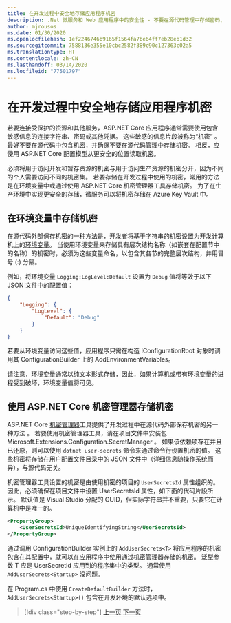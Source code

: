 ```yaml
---
title: 在开发过程中安全地存储应用程序机密
description: .Net 微服务和 Web 应用程序中的安全性 - 不要在源代码管理中存储密码、连接字符串或 API 密钥等应用程序机密，了解在 ASP.NET Core 中可以使用的选项，特别是必须了解如何处理“用户机密”。
author: mjrousos
ms.date: 01/30/2020
ms.openlocfilehash: 1ef2246746b9165f1564fa7be64ff7eb28eb1d32
ms.sourcegitcommit: 7588136e355e10cbc2582f389c90c127363c02a5
ms.translationtype: HT
ms.contentlocale: zh-CN
ms.lasthandoff: 03/14/2020
ms.locfileid: "77501797"
---
```

# <a name="store-application-secrets-safely-during-development"></a>在开发过程中安全地存储应用程序机密

若要连接受保护的资源和其他服务，ASP.NET Core 应用程序通常需要使用包含敏感信息的连接字符串、密码或其他凭据。 这些敏感的信息片段被称为“机密”  。 最好不要在源代码中包含机密，并确保不要在源代码管理中存储机密。 相反，应使用 ASP.NET Core 配置模型从更安全的位置读取机密。

必须将用于访问开发和暂存资源的机密与用于访问生产资源的机密分开，因为不同的个人需要访问不同的机密集。 若要存储在开发过程中使用的机密，常用的方法是在环境变量中或通过使用 ASP.NET Core 机密管理器工具存储机密。 为了在生产环境中实现更安全的存储，微服务可以将机密存储在 Azure Key Vault 中。

## <a name="store-secrets-in-environment-variables"></a>在环境变量中存储机密

在源代码外部保存机密的一种方法是，开发者将基于字符串的机密设置为开发计算机上的[环境变量](/aspnet/core/security/app-secrets#environment-variables)。 当使用环境变量来存储具有层次结构名称（如嵌套在配置节中的名称）的机密时，必须为这些变量命名，以包含其各节的完整层次结构，并用冒号 (:) 分隔。

例如，将环境变量 `Logging:LogLevel:Default` 设置为 `Debug` 值将等效于以下 JSON 文件中的配置值：

```json
{
    "Logging": {
        "LogLevel": {
            "Default": "Debug"
        }
    }
}
```

若要从环境变量访问这些值，应用程序只需在构造 IConfigurationRoot 对象时调用其 ConfigurationBuilder 上的 AddEnvironmentVariables。

请注意，环境变量通常以纯文本形式存储，因此，如果计算机或带有环境变量的进程受到破坏，环境变量值将可见。

## <a name="store-secrets-with-the-aspnet-core-secret-manager"></a>使用 ASP.NET Core 机密管理器存储机密

ASP.NET Core [机密管理器](/aspnet/core/security/app-secrets#secret-manager)工具提供了开发过程中在源代码外部保存机密的另一种方法  。 若要使用机密管理器工具，请在项目文件中安装包 Microsoft.Extensions.Configuration.SecretManager  。 如果该依赖项存在并且已还原，则可以使用 `dotnet user-secrets` 命令来通过命令行设置机密的值。 这些机密将存储在用户配置文件目录中的 JSON 文件中（详细信息随操作系统而异），与源代码无关。

机密管理器工具设置的机密是由使用机密的项目的 `UserSecretsId` 属性组织的。 因此，必须确保在项目文件中设置 UserSecretsId 属性，如下面的代码片段所示。 默认值是 Visual Studio 分配的 GUID，但实际字符串并不重要，只要它在计算机中是唯一的。

```xml
<PropertyGroup>
    <UserSecretsId>UniqueIdentifyingString</UserSecretsId>
</PropertyGroup>
```

通过调用 ConfigurationBuilder 实例上的 `AddUserSecrets<T>` 将应用程序的机密包含在其配置中，就可以在应用程序中使用通过机密管理器存储的机密。 泛型参数 T 应是 UserSecretId 应用到的程序集中的类型。 通常使用 `AddUserSecrets<Startup>` 没问题。

在 Program.cs 中使用 `CreateDefaultBuilder` 方法时，`AddUserSecrets<Startup>()` 包含在开发环境的默认选项中。

>[!div class="step-by-step"]
>[上一页](authorization-net-microservices-web-applications.md)
>[下一页](azure-key-vault-protects-secrets.md)
